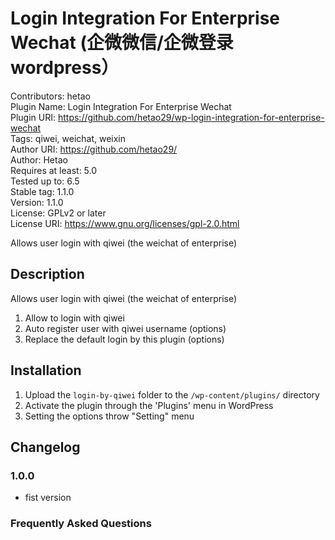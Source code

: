 # Login Integration For Enterprise Wechat (企微微信/企微登录wordpress）

Contributors: hetao \
Plugin Name: Login Integration For Enterprise Wechat \
Plugin URI: https://github.com/hetao29/wp-login-integration-for-enterprise-wechat \
Tags: qiwei, weichat, weixin \
Author URI: https://github.com/hetao29/ \
Author: Hetao \
Requires at least: 5.0 \
Tested up to: 6.5 \
Stable tag: 1.1.0 \
Version: 1.1.0 \
License: GPLv2 or later \
License URI: https://www.gnu.org/licenses/gpl-2.0.html

Allows user login with qiwei (the weichat of enterprise)

## Description

Allows user login with qiwei (the weichat of enterprise)

1. Allow to login with qiwei
2. Auto register user with qiwei username (options)
3. Replace the default login by this plugin  (options)

## Installation

1. Upload the `login-by-qiwei` folder to the `/wp-content/plugins/` directory
2. Activate the plugin through the 'Plugins' menu in WordPress
3. Setting the options throw "Setting" menu

## Changelog

### 1.0.0

* fist version

### Frequently Asked Questions

